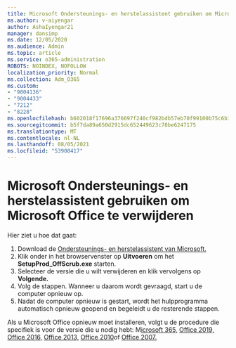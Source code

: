 ```yaml
---
title: Microsoft Ondersteunings- en herstelassistent gebruiken om Microsoft Office te verwijderen
ms.author: v-aiyengar
author: AshaIyengar21
manager: dansimp
ms.date: 12/05/2020
ms.audience: Admin
ms.topic: article
ms.service: o365-administration
ROBOTS: NOINDEX, NOFOLLOW
localization_priority: Normal
ms.collection: Adm_O365
ms.custom:
- "9004136"
- "9004433"
- "7212"
- "8228"
ms.openlocfilehash: b602018f17696a376697f240cf982bdb57eb70f99100b75c6b15867ee135bb5d
ms.sourcegitcommit: b5f7da89a650d2915dc652449623c78be6247175
ms.translationtype: MT
ms.contentlocale: nl-NL
ms.lasthandoff: 08/05/2021
ms.locfileid: "53908417"
---
```

# <a name="use-microsoft-support-and-recovery-assistant-to-uninstall-microsoft-office"></a>Microsoft Ondersteunings- en herstelassistent gebruiken om Microsoft Office te verwijderen

Hier ziet u hoe dat gaat:

1. Download de [Ondersteunings- en herstelassistent van Microsoft.](https://go.microsoft.com/fwlink/?linkid=2139122)
1. Klik onder in het browservenster op **Uitvoeren** om het **SetupProd_OffScrub.exe** starten.
1. Selecteer de versie die u wilt verwijderen en klik vervolgens op **Volgende.**
1. Volg de stappen. Wanneer u daarom wordt gevraagd, start u de computer opnieuw op.
1. Nadat de computer opnieuw is gestart, wordt het hulpprogramma automatisch opnieuw geopend en begeleidt u de resterende stappen.

Als u Microsoft Office opnieuw moet installeren, volgt u de procedure die specifiek is voor de versie die u nodig hebt: M[icrosoft 365,](https://go.microsoft.com/fwlink/?linkid=2138843) [Office 2019,](https://go.microsoft.com/fwlink/?linkid=2138843) [Office 2016,](https://go.microsoft.com/fwlink/?linkid=2138919) [Office 2013,](https://go.microsoft.com/fwlink/?linkid=2138919) [Office 2010](https://go.microsoft.com/fwlink/?linkid=2139237)of [Office 2007.](https://go.microsoft.com/fwlink/?linkid=2138644)